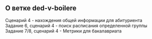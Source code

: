 ## О ветке ded-v-boilere
Сценарий 4 - нахождения общей информации для абитуриента<br />Задание 6, сценарий 4 - поиск расписания определенной группы<br />Задание 7/8, сценарий 4 - Метрики для бакалавриата


